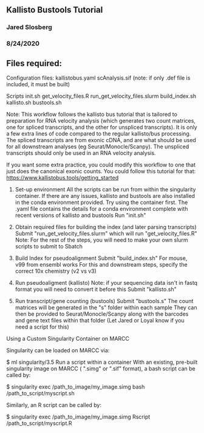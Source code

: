 ## Kallisto Bustools Tutorial
### Jared Slosberg
### 8/24/2020



## Files required:

Configuration files:
kallistobus.yaml 
scAnalysis.sif (note: if only .def file is included, it must be built)

Scripts
init.sh
get_velocity_files.R
run_get_velocity_files.slurm
build_index.sh
kallisto.sh
bustools.sh

Note: This workflow follows the kallisto bus tutorial that is tailored to preparation for RNA velocity analysis (which generates two count matrices, one for spliced transcripts, and the other for unspliced transcripts). It is only a few extra lines of code compared to the regular kallisto/bus processing. The spliced transcripts are from exonic cDNA, and are what should be used for all downstream analyses (eg Seurat/Monocle/Scanpy). The unspliced transcripts should only be used in an RNA velocity analysis. 

If you want some extra practice, you could modify this workflow to one that just does the canonical exonic counts. You could follow this tutorial for that: https://www.kallistobus.tools/getting_started

1. Set-up environment
All the scripts can be run from within the singularity container. If there are any issues, kallisto and bustools are also installed in the conda environment provided. Try using the container first.
The .yaml file contains the details for a conda environment complete with recent versions of kallisto and bustools
Run "init.sh"

2. Obtain required files for building the index (and later parsing transcripts)
Submit "run_get_velocity_files.slurm" which will run "get_velocity_files.R"
Note: For the rest of the steps, you will need to make your own slurm scripts to submit to Sbatch

3. Build Index for pseudoalignment
Submit "build_index.sh"
For mouse, v99 from ensembl works
For this and downstream steps, specify the correct 10x chemistry (v2 vs v3)

4. Run pseudoaligment (kallisto)
Note: if your sequencing data isn't in fastq format you will need to convert it before this
Submit "kallisto.sh"

5. Run transcript/gene counting (bustools)
Submit "bustools.s"
The count matrices will be generated in the "s" folder within each sample
They can then be provided to Seurat/Monocle/Scanpy along with the barcodes and gene text files within that folder (Let Jared or Loyal know if you need a script for this)




Using a Custom Singularity Container on MARCC

Singularity can be loaded on MARCC via:

$ ml singularity/3.5
Run a script within a container
With an existing, pre-built singularity image on MARCC ( ".simg" or ".sif" format), a bash script can be called by:

$ singularity exec /path_to_image/my_image.simg bash /path_to_script/myscript.sh

Similarly, an R script can be called by:

$ singularity exec /path_to_image/my_image.simg Rscript /path_to_script/myscript.R


